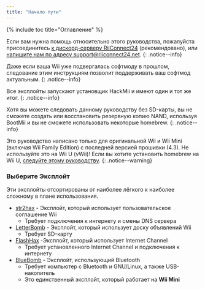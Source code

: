 ```yaml
---
title: "Начало пути"
---
```


{% include toc title="Оглавление" %}

Если вам нужна помощь относительно этого руководства, пожалуйста присоединитесь [к дискорд-серверу RiiConnect24](https://discord.gg/rc24) (рекомендовано), или [напишите нам по адресу support@riiconnect24.net](mailto:support@riiconnect24.net).
{: .notice--info}

Даже если ваша Wii уже подвергалась софтмоду в прошлом, следование этим инструкциям позволит поддерживать ваш софтмод актуальным.
{: .notice--info}

Все эксплойты запускают установщик HackMii и имеют один и тот же итог.
{: .notice--info}

Хотя вы можете следовать данному руководству без SD-карты, вы не сможете создать или восстановить резервную копию NAND, используя BootMii и вы не сможете использовать некоторые homebrew.
{: .notice--info}

Это руководство написано только для оригинальной Wii и Wii Mini (включая Wii Family Edition) с последней версией прошивки (4.3). Не используйте это на Wii U (vWii)! Если вы хотите установить homebrew на Wii U, [следуйте этому руководству](https://wiiu.hacks.guide).
{: .notice--warning}

### Выберите Эксплойт

Эти эксплойты отсортированы от наиболее лёгкого к наиболее сложному в плане использования.

- [str2hax](str2hax) - Эксплойт, который использует пользовательское соглашение Wii
    * Требует подключения к интернету и смены DNS сервера
- [LetterBomb](letterbomb) - Эксплойт, который использует доску объявлений Wii
    * Требует SD-карту
- [FlashHax](flashhax) -Эксплойт, который использует Internet Channel
    * Требует установленного Internet Channel и подключения к интернету
- [BlueBomb](bluebomb) - Эксплойт, использующий Bluetooth
    * Требует компьютер с Bluetooth и GNU/Linux, а также USB-накопитель
    * Это единственный эксплойт, который работает на **Wii Mini**
